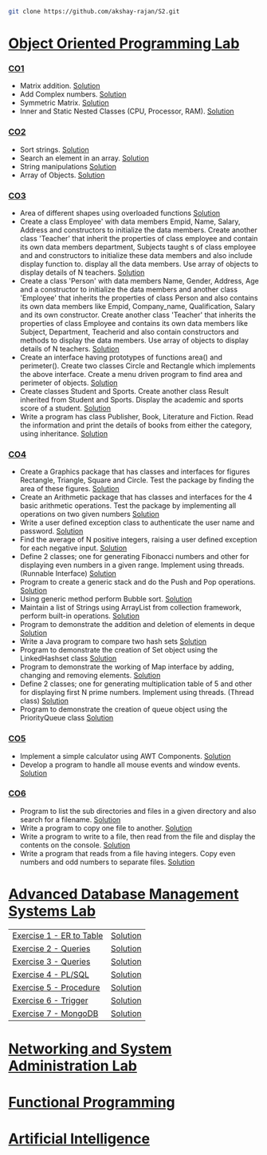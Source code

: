 ```bash
git clone https://github.com/akshay-rajan/S2.git
```

# [Object Oriented Programming Lab](/OOP#readme)

### [CO1](./OOP/CO1/)

- Matrix addition. [Solution](./OOP/CO1/Matrix.java)
- Add Complex numbers. [Solution](./OOP/CO1/Complex.java)
- Symmetric Matrix. [Solution](./OOP/CO1/SymmetricMatrix.java)
- Inner and Static Nested Classes (CPU, Processor, RAM). [Solution](./OOP/CO1/CPU.java)

### [CO2](./OOP/CO2/)

- Sort strings. [Solution](./OOP/CO2/Sort.java)
- Search an element in an array. [Solution](./OOP/CO2/Search.java)
- String manipulations [Solution](./OOP/CO2/StringManipulation.java)
- Array of Objects. [Solution](./OOP/CO2/Employee.java)

### [CO3](./OOP/CO3/)

- Area of different shapes using overloaded functions [Solution](./OOP/CO3/Area.java)
- Create a class Employee' with data members Empid, Name, Salary, Address and constructors to initialize the data members. Create another class 'Teacher' that inherit the properties of class employee and contain its own data members department, Subjects taught s of class employee and and constructors to initialize these data members and also include display function to. display all the data members. Use array of objects to display details of N teachers. [Solution](./OOP/CO3/Teacher.java)
- Create a class 'Person' with data members Name, Gender, Address, Age and a constructor to initialize the data members and another class 'Employee' that inherits the properties of class Person and also contains its own data members like Empid, Company_name, Qualification, Salary and its own constructor. Create another class 'Teacher' that inherits the properties of class Employee and contains its own data members like Subject, Department, Teacherid and also contain constructors and methods to display the data members. Use array of objects to display details of N teachers. [Solution](./OOP/CO3/Teacher2.java)
- Create an interface having prototypes of functions area() and perimeter(). Create two classes Circle and Rectangle which implements the above interface. Create a menu driven program to find area and perimeter of objects. [Solution](./OOP/CO3/Shapes.java)
- Create classes Student and Sports. Create another class Result inherited from Student and Sports. Display the academic and sports score of a student. [Solution](./OOP/CO3/Result.java)
- Write a program has class Publisher, Book, Literature and Fiction. Read the information and print the details of books from either the category, using inheritance. [Solution](./OOP/CO3/Books.java)

### [CO4](./OOP/CO4/)

- Create a Graphics package that has classes and interfaces for figures Rectangle, Triangle, Square and Circle. Test the package by finding the area of these figures. [Solution](./OOP/CO4/GraphicsPkg.java)
- Create an Arithmetic package that has classes and interfaces for the 4 basic arithmetic operations. Test the package by implementing all operations on two given numbers [Solution](./OOP/CO4/ArithmeticPkg.java)
- Write a user defined exception class to authenticate the user name and password. [Solution](./OOP/CO4/Authentication.java)
- Find the average of N positive integers, raising a user defined exception for each negative input. [Solution](./OOP/CO4/Average.java)
- Define 2 classes; one for generating Fibonacci numbers and other for displaying even numbers in a given range. Implement using threads. (Runnable Interface) [Solution](./OOP/CO4/Even.java)
- Program to create a generic stack and do the Push and Pop operations. [Solution](./OOP/CO4/GenericStack.java)
- Using generic method perform Bubble sort. [Solution](./OOP/CO4/GenericBubbleSort.java)
- Maintain a list of Strings using ArrayList from collection framework, perform built-in operations. [Solution](./OOP/CO4/ArrayLists.java)
- Program to demonstrate the addition and deletion of elements in deque [Solution](./OOP/CO4/DoubleEndedQueue.java)
- Write a Java program to compare two hash sets [Solution](./OOP/CO4/HashSets.java)
- Program to demonstrate the creation of Set object using the LinkedHashset class [Solution](./OOP/CO4/LHSet.java)
- Program to demonstrate the working of Map interface by adding, changing and removing elements. [Solution](./OOP/CO4/Maps.java)
- Define 2 classes; one for generating multiplication table of 5 and other for displaying first N prime numbers. Implement using threads. (Thread class) [Solution](./OOP/CO4/MultiplicationTable.java)
- Program to demonstrate the creation of queue object using the PriorityQueue class [Solution](./OOP/CO4/Queue.java)

### [CO5](./OOP/CO5/)

- Implement a simple calculator using AWT Components. [Solution](./OOP/CO5/Calculator.java)
- Develop a program to handle all mouse events and window events. [Solution](./OOP/CO5/Events.java) 

### [CO6](./OOP/CO6/)

- Program to list the sub directories and files in a given directory and also search for a filename. [Solution](./OOP/CO6/ListFiles.java) 
- Write a program to copy one file to another. [Solution](./OOP/CO6/CopyFiles2.java)
- Write a program to write to a file, then read from the file and display the contents on the console. [Solution](./OOP/CO6/Files.java)
- Write a program that reads from a file having integers. Copy even numbers and odd numbers to separate files. [Solution](./OOP/CO6/Numbers.java)


# [Advanced Database Management Systems Lab](/ADBMS#readme)

<table>
    <tr>
        <td><a href="./ADBMS/QUESTIONS.md#exercise-1---er-to-table">Exercise 1 - ER to Table</a></td>
        <td><a href="./ADBMS/exercise1.sql">Solution</a></td>
    </tr>
    <tr>
        <td><a href="./ADBMS/QUESTIONS.md#exercise-2---queries">Exercise 2 - Queries</a></td>
        <td><a href="./ADBMS/exercise2.sql">Solution</a></td>
    </tr>
    <tr>
        <td><a href="./ADBMS/QUESTIONS.md#exercise-3---queries">Exercise 3 - Queries</a></td>
        <td><a href="./ADBMS/exercise3.sql">Solution</a></td>
    </tr>
    <tr>
        <td><a href="./ADBMS/QUESTIONS.md#exercise-4---plsql">Exercise 4 - PL/SQL</a></td>
        <td><a href="./ADBMS/exercise4pl.sql">Solution</a></td>
    </tr>
    <tr>
        <td><a href="./ADBMS/QUESTIONS.md#exercise-5---procedure">Exercise 5 - Procedure</a></td>
        <td><a href="./ADBMS/exercise5.sql">Solution</a></td>
    </tr>
    <tr>
        <td><a href="./ADBMS/QUESTIONS.md#exercise-6---trigger">Exercise 6 - Trigger</a></td>
        <td><a href="./ADBMS/exercise6.sql">Solution</a></td>
    </tr>
    <tr>
        <td><a href="./ADBMS/QUESTIONS.md#exercise-7---mongodb">Exercise 7 - MongoDB</a></td>
        <td><a href="./ADBMS/exercise7.ipynb">Solution</a></td>
    </tr>
</table>


# [Networking and System Administration Lab](/NSA#readme)


# [Functional Programming](/FP#readme)


# [Artificial Intelligence](/AI#readme)


